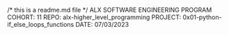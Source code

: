 /* this is a readme.md file */
ALX SOFTWARE ENGINEERING PROGRAM
COHORT: 11
REPO: alx-higher_level_programming
PROJECT: 0x01-python-if_else_loops_functions
DATE: 07/03/2023
